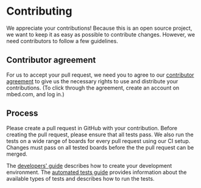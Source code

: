 Contributing
============

We appreciate your contributions! Because this is an open source project, we want to keep it as easy
as possible to contribute changes. However, we need contributors to follow a few guidelines.

## Contributor agreement

For us to accept your pull request, we need you to agree to our
[contributor agreement](http://developer.mbed.org/contributor_agreement/)
to give us the necessary rights to use and distribute your contributions. (To click through the agreement, create an account on mbed.com, and log in.)

## Process

Please create a pull request in GitHub with your
contribution. Before creating the pull request, please ensure that all tests pass. We also run the
tests on a wide range of boards for every pull request using our CI setup. Changes must pass on
all tested boards before the the pull request can be merged.

The [developers' guide](docs/DEVELOPERS_GUIDE.md) describes how to create your development environment.
The [automated tests guide](docs/AUTOMATED_TESTS.md) provides information about the available types
of tests and describes how to run the tests.

